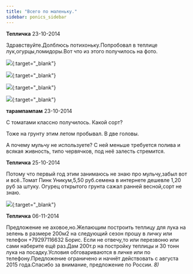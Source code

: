 ```yaml
---
title: "Всего по маленьку."
sidebar: ponics_sidebar
---
```


**Тепличка** 23-10-2014

Здравствуйте.Долблюсь потихоньку.Попробовал в теплице лук,огурцы,помидоры.Вот что из этого получилось на фото.

[![](/attachimages/17048_SDC12702.jpg)](https://t.me/ponics_ru_files/13299){:target="_blank"}

[![](/attachimages/17050_SDC13039.jpg)](https://t.me/ponics_ru_files/13300){:target="_blank"}

[![](/attachimages/17052_SDC13179.jpg)](https://t.me/ponics_ru_files/13301){:target="_blank"}

[![](/attachimages/17054_SDC13161.jpg)](https://t.me/ponics_ru_files/13302){:target="_blank"}

**тарампампам** 23-10-2014

С томатами классно получилось. Какой сорт? 

Тоже на грунту этим летом пробывал. В две головы.

А почему мульчу не используете? С ней меньше требуется полива и всякая живность, типо червячков, под неё залесть стремится.


**Тепличка** 25-10-2014

Потому что первый год этим занимаюсь не знаю про мульчу,забыл вот и всё..Томат Пинк Уникум,5,50 руб.семена в интернете дешевле 1,20 руб за штуку. Огурец открытого грунта сажал ранней весной,сорт не знаю.

[![](/attachimages/17056_SDC13172.jpg)](https://t.me/ponics_ru_files/13303){:target="_blank"}

**Тепличка** 06-11-2014

Предложение не аховое,но.Желающим построить теплицу для лука на зелень в размере 200м2 на следующий сезон прошу в личку или телефон +79297116632 Борис. Если не отвечу,то или перезвоню или сами наберите ещё раз.Дам 200т.р на постройку теплицы и 30 тонн лука на посадку.Условия обговариваются в личке или по телефону.Предложение ограничено и начнёт действовать с августа 2015 года.Спасибо за внимание, предложение по России. *8)*


